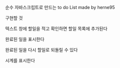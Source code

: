 순수 자바스크립트로 만드는 to do List
made by herne95





구현할 것

텍스트 창에 할일을 적고 확인하면 할일 목록에 추가된다

완료된 일을 표시한다 

완료된 일을 다시 할일로 되돌릴 수 있다

시계를 표시한다


